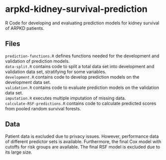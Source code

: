 # arpkd-kidney-survival-prediction
R Code for developing and evaluating prediction models for kidney survival of ARPKD patients.

## Files
`prediction-functions.R` defines functions needed for the development and validation of prediction models.  
`data-split.R` contains code to split a total data set into development and validation data set, stratifying for some variables.  
`development.R` contains code to develop prediction models on the development data set.  
`validation.R` contains code to evaluate prediction models on the validation data set.  
`imputation.R` executes multiple imputation of missing data.  
`calculate-RSF-predictions.R` contains code to calculate predicted scores from pooled random survival forests.

## Data
Patient data is excluded due to privacy issues. However, performance data of different predictor sets is available. Furthermore, the final Cox model with cutoffs for risk groups are available. The final RSF model is excluded due to its large size. 

